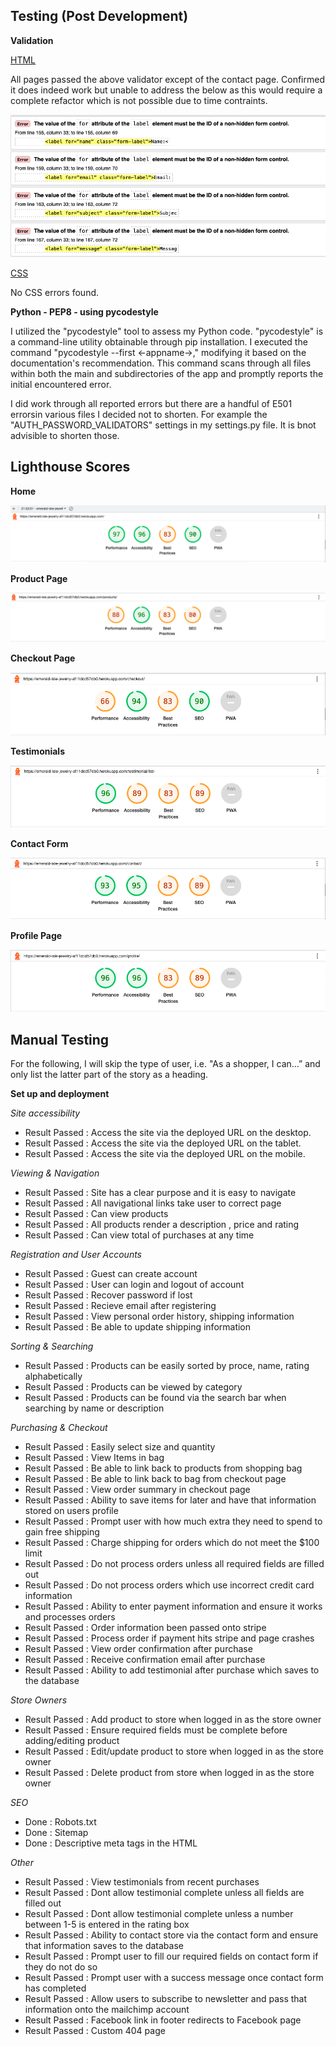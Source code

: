## Testing (Post Development)

**Validation**

[HTML](https://validator.w3.org/nu/?doc=https%3A%2F%2Femerald-isle-jewelry-af11dcd57db0.herokuapp.com)

All pages passed the above validator except of the contact page. Confirmed it does indeed work but unable to address the below as this would require a complete refactor which is not possible due to time contraints. 

![](media/validator.png)

[CSS](https://jigsaw.w3.org/css-validator/validator?uri=https%3A%2F%2Femerald-isle-jewelry-af11dcd57db0.herokuapp.com&profile=css3svg&usermedium=all&warning=1&vextwarning=&lang=en)

No CSS errors found.

**Python - PEP8 - using pycodestyle**

I utilized the "pycodestyle" tool to assess my Python code. "pycodestyle" is a command-line utility obtainable through pip installation. I executed the command "pycodestyle --first <-appname->," modifying it based on the documentation's recommendation. This command scans through all files within both the main and subdirectories of the app and promptly reports the initial encountered error.

I did work through all reported errors but there are a handful of E501 errorsin various files I decided not to shorten.
For example  the "AUTH_PASSWORD_VALIDATORS" settings in my settings.py file. It is bnot advisible to shorten those. 

## Lighthouse Scores 

**Home**

![](/media/Lh_home.png)

**Product Page**

![](/media/Lh_products.png)

**Checkout Page**

![](/media/Lh_checkout.png)

**Testimonials**

![](/media/testimonials_lh.png)

**Contact Form**

![](/media/contact_lh.png)

**Profile Page**

![](/media/profile_lh.png)

## Manual Testing

For the following, I will skip the type of user, i.e. "As a shopper, I can…” and only list the latter part of the story as a heading.

**Set up and deployment**

 *Site accessibility*

  * Result Passed : Access the site via the deployed URL on the desktop.
  * Result Passed : Access the site via the deployed URL on the tablet.
  * Result Passed : Access the site via the deployed URL on the mobile.

 *Viewing & Navigation*

  * Result Passed : Site has a clear purpose and it is easy to navigate
  * Result Passed : All navigational links take user to correct page
  * Result Passed : Can view products
  * Result Passed : All products render a description , price and rating
  * Result Passed : Can view total of purchases at any time

 *Registration and User Accounts*

  * Result Passed : Guest can create account
  * Result Passed : User can login and logout of account
  * Result Passed : Recover password if lost
  * Result Passed : Recieve email after registering
  * Result Passed : View personal order history, shipping information
  * Result Passed : Be able to update shipping information

 *Sorting & Searching*

  * Result Passed : Products can be easily sorted by proce, name, rating alphabetically
  * Result Passed : Products can be viewed by category
  * Result Passed : Products can be found via the search bar when searching by name or description

 *Purchasing & Checkout*

  * Result Passed : Easily select size and quantity
  * Result Passed : View Items in bag
  * Result Passed : Be able to link back to products from shopping bag
  * Result Passed : Be able to link back to bag from checkout page
  * Result Passed : View order summary in checkout page
  * Result Passed : Ability to save items for later and have that information stored on users profile
  * Result Passed : Prompt user with how much extra they need to spend to gain free shipping
  * Result Passed : Charge shipping for orders which do not meet the $100 limit
  * Result Passed : Do not process orders unless all required fields are filled out
  * Result Passed : Do not process orders which use incorrect credit card information
  * Result Passed : Ability to enter payment information and ensure it works and processes orders
  * Result Passed : Order information been passed onto stripe
  * Result Passed : Process order if payment hits stripe and page crashes
  * Result Passed : View order confirmation after purchase
  * Result Passed : Receive confirmation email after purchase
  * Result Passed : Ability to add testimonial after purchase which saves to the database

 *Store Owners*

  * Result Passed : Add product to store when logged in as the store owner
  * Result Passed : Ensure required fields must be complete before adding/editing product
  * Result Passed : Edit/update product to store when logged in as the store owner
  * Result Passed : Delete product from store when logged in as the store owner   

 *SEO*

  * Done : Robots.txt
  * Done : Sitemap
  * Done : Descriptive meta tags in the HTML

 *Other*

  * Result Passed : View testimonials from recent purchases
  * Result Passed : Dont allow testimonial complete unless all fields are filled out
  * Result Passed : Dont allow testimonial complete unless a number between 1-5 is entered in the rating box
  * Result Passed : Ability to contact store via the contact form and ensure that information saves to the database
  * Result Passed : Prompt user to fill our required fields on contact form if they do not do so
  * Result Passed : Prompt user with a success message once contact form has completed
  * Result Passed : Allow users to subscribe to newsletter and pass that information onto the mailchimp account
  * Result Passed : Facebook link in footer redirects to Facebook page
  * Result Passed : Custom 404 page

